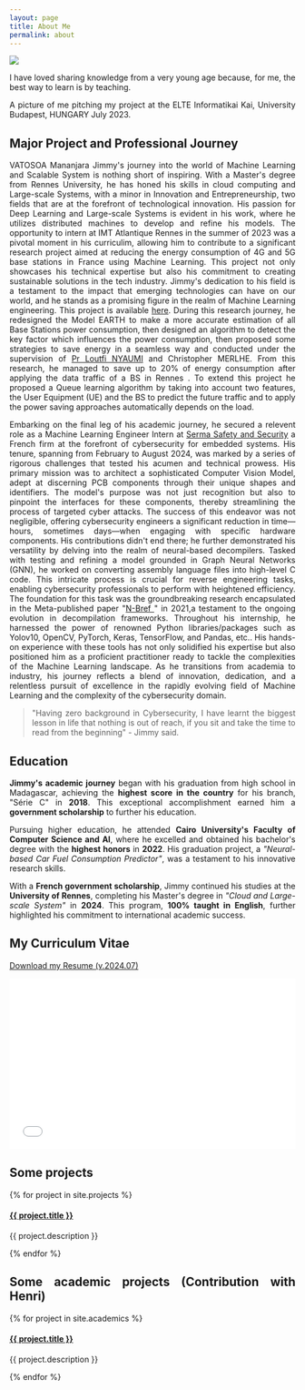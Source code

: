 ```yaml
---
layout: page
title: About Me
permalink: about
---
```


<div style="text-align: justify">

<img class="mx-auto !mb-0" src="{{site.baseurl}}/assets/img/nature.jpg">
<p class="!py-0 !mb-0 dark:text-slate-300">I have loved sharing knowledge from a very young age because, for me, the best way to learn is by teaching.</p>
<p class="text-gray-500 dark:text-slate-400 !py-0 !mt-0 !text-xs">A picture of me pitching my project at the ELTE Informatikai Kai, University Budapest, HUNGARY July 2023.</p>

<section id="major-projects">
  <h2 class="dark:text-stone-200 mt-32">Major Project and Professional Journey</h2>
  <div class="project-content">
    <p class="dark:text-stone-300">
VATOSOA Mananjara Jimmy's journey into the world of Machine Learning and Scalable System is nothing short of inspiring. With a Master's degree from Rennes University, he has honed his skills in cloud computing and Large-scale Systems, with a minor in Innovation and Entrepreneurship, two fields that are at the forefront of technological innovation. His passion for Deep Learning and Large-scale Systems is evident in his work, where he utilizes distributed machines to develop and refine his models. 
The opportunity to intern at IMT Atlantique Rennes in the summer of 2023 was a pivotal moment in his curriculim, allowing him to contribute to a significant research project aimed at reducing the energy consumption of 4G and 5G base stations in France using Machine Learning. This project not only showcases his technical expertise but also his commitment to creating sustainable solutions in the tech industry. Jimmy's dedication to his field is a testament to the impact that emerging technologies can have on our world, and he stands as a promising figure in the realm of Machine Learning engineering. This project is available <a class="text-gray-500 dark:text-stone-300" href="https://github.com/Jimmy586/Cellular_Base_Stations_Power_Consumption_Analysis" target="_blank">here</a>. During this research journey, he redesigned the Model EARTH to make a more accurate estimation of all Base Stations power consumption, then designed an algorithm to detect the key factor which influences the power consumption, then proposed some strategies to save energy in a seamless way and conducted under the supervision of <a class="text-gray-500 dark:text-stone-300" href="https://www.imt-atlantique.fr/en/person/loutfi-nuaymi" target="_blank">Pr Loutfi NYAUMI</a>  and Christopher MERLHE. From this research, he managed to save up to 20% of energy consumption after applying the data traffic of a BS in Rennes . To extend this project he proposed a Queue learning algorithm by taking into account two features, the User Equipment (UE) and the BS to predict the future traffic and to apply the power saving approaches automatically depends on the load.
    </p>
    <p class="dark:text-stone-300">
Embarking on the final leg of his academic journey, he secured a relevent role as a Machine Learning Engineer Intern at <a class="text-gray-500 dark:text-stone-300" href="https://www.serma-safety-security.com/en/" target="_blank">Serma Safety and Security</a> a French firm at the forefront of cybersecurity for embedded systems. His tenure, spanning from February to August 2024, was marked by a series of rigorous challenges that tested his acumen and technical prowess. His primary mission was to architect a sophisticated Computer Vision Model, adept at discerning PCB components through their unique shapes and identifiers. The model's purpose was not just recognition but also to pinpoint the interfaces for these components, thereby streamlining the process of targeted cyber attacks. The success of this endeavor was not negligible, offering cybersecurity engineers a significant reduction in time—hours, sometimes days—when engaging with specific hardware components.
His contributions didn't end there; he further demonstrated his versatility by delving into the realm of neural-based decompilers. Tasked with testing and refining a model grounded in Graph Neural Networks (GNN), he worked on converting assembly language files into high-level C code. This intricate process is crucial for reverse engineering tasks, enabling cybersecurity professionals to perform with heightened efficiency. The foundation for this task was the groundbreaking research encapsulated in the Meta-published paper "<a class="text-gray-500 dark:text-stone-300" href="https://ai.meta.com/blog/introducing-n-bref-a-neural-based-decompiler-framework/" target="_blank">N-Bref </a>" in 2021,a testament to the ongoing evolution in decompilation frameworks. 
Throughout his internship, he harnessed the power of renowned Python libraries/packages such as Yolov10, OpenCV, PyTorch, Keras, TensorFlow, and Pandas, etc.. His hands-on experience with these tools has not only solidified his expertise but also positioned him as a proficient practitioner ready to tackle the complexities of the Machine Learning landscape. As he transitions from academia to industry, his journey reflects a blend of innovation, dedication, and a relentless pursuit of excellence in the rapidly evolving field of Machine Learning and the complexity of the cybersecurity domain.
    </p>
  </div>
</section>
<blockquote class="!py-0 !mb-0 dark:text-slate-300">
  "Having zero background in Cybersecurity, I have learnt the biggest lesson in life that nothing is out of reach, if you sit and take the time to read from the beginning" - Jimmy said.
</blockquote>

<section id="education">
  <h2 class="dark:text-stone-200">Education</h2>
  <div class="education-content">
    <p class="dark:text-stone-300">
      <strong>Jimmy's academic journey</strong> began with his graduation from high school in Madagascar, achieving the <strong>highest score in the country</strong> for his branch, "Série C" in <strong>2018</strong>. This exceptional accomplishment earned him a <strong>government scholarship</strong> to further his education.
    </p>
    <p class="dark:text-stone-300">
      Pursuing higher education, he attended <strong>Cairo University's Faculty of Computer Science and AI</strong>, where he excelled and obtained his bachelor's degree with the <strong>highest honors</strong> in <strong>2022</strong>. His graduation project, a <em>"Neural-based Car Fuel Consumption Predictor"</em>, was a testament to his innovative research skills.
    </p>
    <p class="dark:text-stone-300">
      With a <strong>French government scholarship</strong>, Jimmy continued his studies at the <strong>University of Rennes</strong>, completing his Master's degree in <em>"Cloud and Large-scale System"</em> in <strong>2024</strong>. This program, <strong>100% taught in English</strong>, further highlighted his commitment to international academic success.
    </p>
  </div>
</section>



<h2 class="dark:text-stone-200">My Curriculum Vitae</h2>
 <p><a href="{{site.baseurl}}/assets/raw/RESUME.pdf" class="dark:text-stone-300" target="_blank">Download my Resume (v.2024.07)</a></p>
 <iframe
 src="{{site.baseurl}}/assets/js/viewer/viewer.html?file={{site.baseurl}}/assets/raw/RESUME.pdf"
 width="100%"
 height="300px"
 style="border: none;"></iframe>

<h2 class="dark:text-stone-200">Some projects</h2>
<div>
  {% for project in site.projects %}
    <div>
  <h4><a class="!mb-0" href="{{ project.link }}" class="dark:text-stone-300" target="_blank">{{ project.title }}</a></h4>
  <p class="text-md text-stone-500 dark:text-stone-300 !mt-0">{{ project.description }}</p>
    </div>
  {% endfor %}
</div>

<h2 class="dark:text-stone-200">Some academic projects (Contribution with Henri)</h2>
<div>
  {% for project in site.academics %}
    <div>
  <h4><a class="!mb-0" href="{{ project.link }}" class="dark:text-stone-300" target="_blank">{{ project.title }}</a></h4>
  <p class="text-md text-stone-500 dark:text-stone-300 !mt-0">{{ project.description }}</p>
    </div>
  {% endfor %}
</div>
</div>
